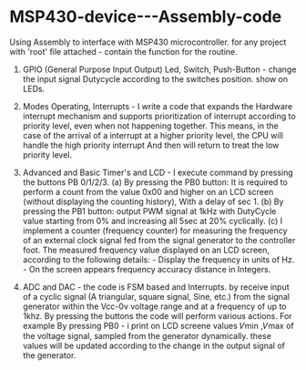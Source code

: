 # MSP430-device---Assembly-code
Using Assembly to interface with MSP430 microcontroller. for any project with 'root' file attached - contain the function for the routine.

1. GPIO (General Purpose Input Output) Led, Switch, Push-Button - change the input signal Dutycycle according to the switches position. show on LEDs.

2. Modes Operating, Interrupts - I write a code that expands the Hardware interrupt mechanism and supports prioritization of interrupt according to
   priority level, even when not happening together. This means, in the case of the arrival of a interrupt at a higher priority level, 
   the CPU will handle the high priority interrupt And then will return to treat the low priority level. 
   
3. Advanced and Basic Timer's and LCD - I execute command by pressing the buttons PB 0/1/2/3.
   (a) By pressing the PB0 button:
       It is required to perform a count from the value 0x00 and higher on an LCD screen (without displaying the counting history),
       With a delay of sec 1.
   (b) By pressing the PB1 button:
       output PWM signal at 1kHz with DutyCycle value starting from 0% and increasing all
       5sec at 20% cyclically.
   (c) I implement a counter (frequency counter) for measuring the frequency of an external clock signal fed from the signal generator to the controller foot.
       The measured frequency value displayed on an LCD screen, according to the following details:
       - Display the frequency in units of Hz.
       - On the screen appears frequency accuracy distance in Integers.
       
4. ADC and DAC - the code is FSM based and Interrupts. by receive input of a cyclic signal (A triangular, square signal,
   Sine, etc.) from the signal generator within the Vcc-0v voltage range and at a frequency of up to 1khz.
   By pressing the buttons the code will perform various actions. 
   For example By pressing PB0 - i print  on LCD screene values 𝑉min ,𝑉max  of the voltage signal, sampled from the generator dynamically.
   these values will be updated according to the change in the output signal of the generator.

